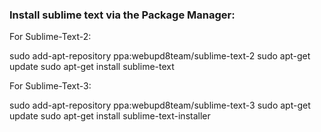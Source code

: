 ### Install sublime text via the Package Manager:

For Sublime-Text-2:

  sudo add-apt-repository ppa:webupd8team/sublime-text-2
  sudo apt-get update
  sudo apt-get install sublime-text

For Sublime-Text-3:

  sudo add-apt-repository ppa:webupd8team/sublime-text-3
  sudo apt-get update
  sudo apt-get install sublime-text-installer
